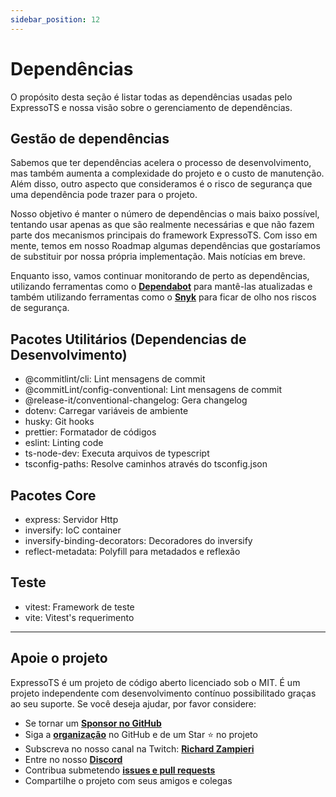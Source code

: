 ```yaml
---
sidebar_position: 12
---
```


# Dependências

O propósito desta seção é listar todas as dependências usadas pelo ExpressoTS e nossa visão sobre o gerenciamento de dependências.

## Gestão de dependências

Sabemos que ter dependências acelera o processo de desenvolvimento, mas também aumenta a complexidade do projeto e o custo de manutenção. Além disso, outro aspecto que consideramos é o risco de segurança que uma dependência pode trazer para o projeto.

Nosso objetivo é manter o número de dependências o mais baixo possível, tentando usar apenas as que são realmente necessárias e que não fazem parte dos mecanismos principais do framework ExpressoTS. Com isso em mente, temos em nosso Roadmap algumas dependências que gostaríamos de substituir por nossa própria implementação. Mais notícias em breve.

Enquanto isso, vamos continuar monitorando de perto as dependências, utilizando ferramentas como o **[Dependabot](https://dependabot.com/)** para mantê-las atualizadas e também utilizando ferramentas como o **[Snyk](https://snyk.io/)** para ficar de olho nos riscos de segurança.

## Pacotes Utilitários (Dependencias de Desenvolvimento)

- @commitlint/cli: Lint mensagens de commit
- @commitLint/config-conventional: Lint mensagens de commit
- @release-it/conventional-changelog: Gera changelog
- dotenv: Carregar variáveis de ambiente
- husky: Git hooks
- prettier: Formatador de códigos
- eslint: Linting code
- ts-node-dev: Executa arquivos de typescript
- tsconfig-paths: Resolve caminhos através do tsconfig.json

## Pacotes Core

- express: Servidor Http
- inversify: IoC container
- inversify-binding-decorators: Decoradores do inversify
- reflect-metadata: Polyfill para metadados e reflexão

## Teste

- vitest: Framework de teste
- vite: Vitest's requerimento

---

## Apoie o projeto

ExpressoTS é um projeto de código aberto licenciado sob o MIT. É um projeto independente com desenvolvimento contínuo possibilitado graças ao seu suporte. Se você deseja ajudar, por favor considere:

- Se tornar um **[Sponsor no GitHub](https://github.com/sponsors/expressots)**
- Siga a **[organização](https://github.com/expressots)** no GitHub e de um Star ⭐ no projeto
- Subscreva no nosso canal na Twitch: **[Richard Zampieri](https://www.twitch.tv/richardzampieri)**
- Entre no nosso **[Discord](https://discord.com/invite/PyPJfGK)**
- Contribua submetendo **[issues e pull requests](https://github.com/expressots/expressots/issues/new/choose)**
- Compartilhe o projeto com seus amigos e colegas
